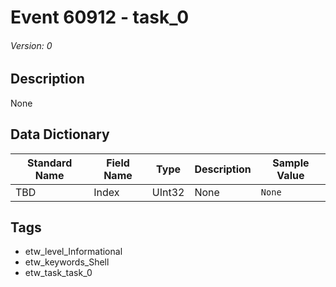 # Event 60912 - task_0
###### Version: 0

## Description
None

## Data Dictionary
|Standard Name|Field Name|Type|Description|Sample Value|
|---|---|---|---|---|
|TBD|Index|UInt32|None|`None`|

## Tags
* etw_level_Informational
* etw_keywords_Shell
* etw_task_task_0